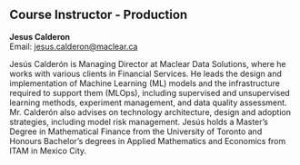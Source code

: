 ## Course Instructor - Production

**Jesus Calderon**  
Email: jesus.calderon@maclear.ca  

Jesús Calderón is Managing Director at Maclear Data Solutions, where he works with various clients in Financial Services. He leads the design and implementation of Machine Learning (ML) models and the infrastructure required to support them (MLOps), including supervised and unsupervised learning methods, experiment management, and data quality assessment. Mr. Calderón also advises on technology architecture, design and adoption strategies, including model risk management. Jesús holds a Master’s Degree in Mathematical Finance from the University of Toronto and Honours Bachelor’s degrees in Applied Mathematics and Economics from ITAM in Mexico City.